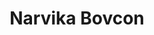 ---
SICRIS: Assoc. Prof. Narvika Bovcon, PhD
draft: false
fixName: narvika_bovcon
lab: Computer Vision Laboratory
labPos: Laboratory Member
location: R2.21 - Kabinet
mailInfo: narvika.bovcon@fri.uni-lj.si
officeHours: null
profName: Assoc. Prof. Narvika Bovcon, PhD
profTitle: Associate Professor
telephoneInfo: null
title: Narvika Bovcon
---